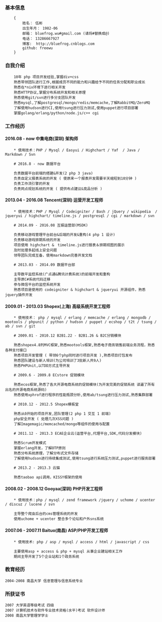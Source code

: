 ### 基本信息

```
	{
		姓名： 伍彬
		出生年月： 1982-06
		邮箱： bluefrog.wu#gmail.com (请将#替换成@)
		电话： 13286667927
		博客:  http://bluefrog.cnblogs.com
		github: freewu
	}
```
	
### 自我介绍

```
	10年 php 项目开发经验,掌握div+css
	熟悉带领团队进行工作,根据成员不同的能力和兴趣给予不同的任务分配和职业成长
	熟悉在*nix环境下进行相关开发
	熟悉HTTP协议,掌握分布系统开发和相关原理
	熟悉使用git/svn进行多分支团队开发
	熟悉mysql,了解postgresql/mongo/redis/memcache,了解RabbitMQ/ZeroMQ
	了解使用hudson进行CI,使用tsung进行压力测试,使用puppet进行项目部署
	掌握golang/erlang/python/node.js/c++ cgi
```

### 工作经历

#### 2016.08 - now 中集电商(深圳) 架构师
	
```
	* 使用技术：PHP / Mysql / Easyui / Highchart / Yaf  / Java / Markdown / Svn 
	
	# 2016.8 - now 数据平台  
		
	负责数据平台前端的搭建&开发(2 php 3 java)
	负责自定义报表系统的开发 ( 使原来一个报表开发需要半天缩短到10分钟 )
	负责工作流引擎的开发
	负责网点规划系统的开发 ( 提供布点建议&竞品分析 )
```	

#### 2013.04 - 2016.08 Tencent(深圳) 运营开发工程师

```	
	* 使用技术：PHP / Mysql / Codeigniter / Bash / jQuery / wikipedia  / jqueryui / highchart/ timeline.js / postgresql / cgi / markdown / svn 
	
	# 2014.09 - 2016.08 互娱运营部(MSDK)
		
	负责移动游戏管理平台前台&后端的开发&重构(4 php 1 设计)
	负责移动游戏排期系统的开发
	项目使用 highchart &　timeline.js进行报表＆排期视图的展示
	及时处理多起线上安全问题
	领导团队完成互备，使用markdown完善开发文档
	
	# 2013.03 - 2014.09 数据平台部
	
	主导数平监控系统(广点通&腾讯计费系统)的前端开发和重构
	主导原C#系统代码迁移
	参与微信平台的监控系统开发
	熟悉项目是使用的 codeigniter & highchart & jqueryui 开源组件，熟悉jquery插件开发
```	
	
#### 2009.01 - 2013.03 Shopex(上海) 高级系统开发工程师

```
	* 使用技术： php / mysql / erlang / memcache / erlang / mongodb / mootools / phpunit / python / hudson / puppet / ecshop / t2t / tsung / ab / svn / git 

	# 2009.01 - 2010.12 B2B1.22 - B2B1.26 & B2C分销模块
	
	熟悉shopex4.8列MVC框架,熟悉mootools框架,熟悉电子商务销售前端业务流程，熟悉各种支付接口
	熟悉项目开发管理 ( 带领6个php同时进行项目开发 ),熟悉项目打包发布
	熟悉团队建设与新人培训(为公司培训了3批新人共9人)
	熟悉PHPUnit,以TDD方式主导开发
	
	# 2009.6 - 2009.8 ECstore 促销模块
	
	熟悉ecos框架,熟悉了各大开源电商系统的促销模块(为开发完美的促销系统 读遍了所有出名的开源电商系统源码)
	熟悉使用xphrof进行程序的性能瓶颈分析,使用ab/tsung进行压力测试,熟悉集群部署
	
	# 2010.12 - 2012.5 Shopex模板堂
	
	熟悉从0开始的项目开发,团队管理(2 php 1 交互 1 前端) 
	php安全开发 ( 处理几次XSS问题 )
	了解Imagemagic/memcached/mongo等组件的使用与配置
	
	# 2011.12 - 2013.3 ECAE企业云(运营平台,代理平台,SDK,代码分发模块)
	
	熟悉Scrum开发模式
	掌握erlang开发，了解OTP原则
	熟悉分布系统原理，了解分布式文件存储
	了解使用hudson进行持续集成测试,使用tsung进行系统压力测试,puppet进行服务部署
	
	# 2013.2 - 2013.3 云猫
	
	熟悉taobao api调用，KISSY框架的使用
```


#### 2008.02 - 2008.12 Gooyaa(深圳) PHP开发工程师

```
	* 使用技术：php / mysql / zend framework /jquery / uchome / ucenter / discuz / lucene / svn 
	
	主导整个爬虫后台的cms管理系统的开发
	使用uchome + ucenter 整合多个论坛和户外sns系统
```

#### 2007.06 - 2007.11 Baituo(南昌) ASP/PHP开发工程师

```
	* 使用技术: php / asp / mysql / access / html / javascript / css 

	主要使用asp + access & php + mysql 从事企业建站相关工作
	期间主导开发了5个企业站和1个政务系统
```

### 教育经历

	2004-2008 南昌大学 信息管理与信息系统专业

### 所获证书

	2007 大学英语等级考试 四级
	2007 计算机技术与软件专业技术资格(水平)考试 软件设计师
	2008 南昌大学管理学学士
	